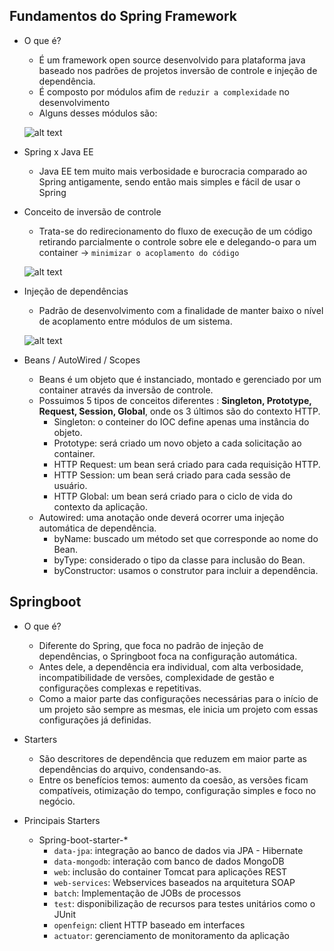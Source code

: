 ## Fundamentos do Spring Framework

* O que é?

    * É um framework open source desenvolvido para plataforma java baseado nos padrões de projetos inversão de controle e injeção de dependência. 
    * É composto por módulos afim de `reduzir a complexidade` no desenvolvimento
    * Alguns desses módulos são: 

    ![alt text](image.png)

* Spring x Java EE

    * Java EE tem muito mais verbosidade e burocracia comparado ao Spring antigamente, sendo então mais simples e fácil de usar o Spring

* Conceito de inversão de controle

    * Trata-se do redirecionamento do fluxo de execução de um código retirando parcialmente o controle sobre ele e delegando-o para um container -> `minimizar o acoplamento do código`

    ![alt text](image-1.png)

* Injeção de dependências

    * Padrão de desenvolvimento com a finalidade de manter baixo o nível de acoplamento entre módulos de um sistema.

    ![alt text](image-2.png)

* Beans / AutoWired / Scopes

    * Beans é um objeto que é instanciado, montado e gerenciado por um container através da inversão de controle.
    * Possuimos 5 tipos de conceitos diferentes : **Singleton, Prototype, Request, Session, Global**, onde os 3 últimos são do contexto HTTP.
        * Singleton: o conteiner do IOC define apenas uma instância do objeto.
        * Prototype: será criado um novo objeto a cada solicitação ao container.
        * HTTP Request: um bean será criado para cada requisição HTTP.
        * HTTP Session: um bean será criado para cada sessão de usuário.
        * HTTP Global: um bean será criado para o ciclo de vida do contexto da aplicação.
    * Autowired: uma anotação onde deverá ocorrer uma injeção automática de dependência.
        * byName: buscado um método set que corresponde ao nome do Bean.
        * byType: considerado o tipo da classe para inclusão do Bean.
        * byConstructor: usamos o construtor para incluir a dependência.

## Springboot

* O que é?

    * Diferente do Spring, que foca no padrão de injeção de dependências, o Springboot foca na configuração automática.
    * Antes dele, a dependência era individual, com alta verbosidade, incompatibilidade de versões, complexidade de gestão e configurações complexas e repetitivas.
    * Como a maior parte das configurações necessárias para o início de um projeto são sempre as mesmas, ele inicia um projeto com essas configurações já definidas.

* Starters

    * São descritores de dependência que reduzem em maior parte as dependências do arquivo, condensando-as.
    * Entre os benefícios temos: aumento da coesão, as versões ficam compatíveis, otimização do tempo, configuração simples e foco no negócio.

* Principais Starters
    * Spring-boot-starter-*
        * `data-jpa`: integração ao banco de dados via JPA - Hibernate
        * `data-mongodb`: interação com banco de dados MongoDB
        * `web`: inclusão do container Tomcat para aplicações REST
        * `web-services`: Webservices baseados na arquitetura SOAP
        * `batch`: Implementação de JOBs de processos
        * `test`: disponibilização de recursos para testes unitários como o JUnit 
        * `openfeign`: client HTTP baseado em interfaces
        * `actuator`: gerenciamento de monitoramento da aplicação

###